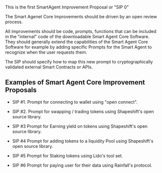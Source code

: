 This is the first SmartAgent Improvement Proposal or "SIP 0" 

The Smart Agenet Core Improvements should be driven by an open review process. 

All improvements should be code, prompts, functions that can be included in the "internal" code of the downloadable Smart Agent Core Software.
They should generally extend the capabilities of the Smart Agent Core Software for example by adding specific Prompts for the Smart Agent to recognize when the user requests them.

The SIP should specify how to map this new prompt to cryptographically validated external Smart Contracts or APIs.

## Examples of Smart Agent Core Improvement Proposals 
- SIP #1. Prompt for connecting to wallet using "open connect".

- SIP #2. Prompt for swapping / trading tokens using Shapeshift's open source library.

- SIP #3 Prompt for Earning yield on tokens using Shapeshift's open source library.

- SIP #4 Prompt for adding tokens to a liquidity Pool using Shapeshift's open source library.

- SIP #5 Prompt for Staking tokens using Lido's tool set.

- SIP #6 Prompt for paying user for their data using Rainfall's protocol.
